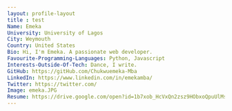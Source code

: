 ```yaml
---
layout: profile-layout
title : test
Name: Emeka
University: University of Lagos
City: Weymouth
Country: United States
Bio: Hi, I'm Emeka. A passionate web developer.
Favourite-Programming-Languages: Python, Javascript
Interests-Outside-Of-Tech: Dance, I write.
GitHub: https://gitHub.com/Chukwuemeka-Mba
LinkedIn: https://www.linkedin.com/in/emekamba/
Twitter: https://twitter.com/
Image: emeka.JPG
Resume: https://drive.google.com/open?id=1b7xob_HcVxQn2zsz9HObxoQpuUlMsz1Z
---
```

